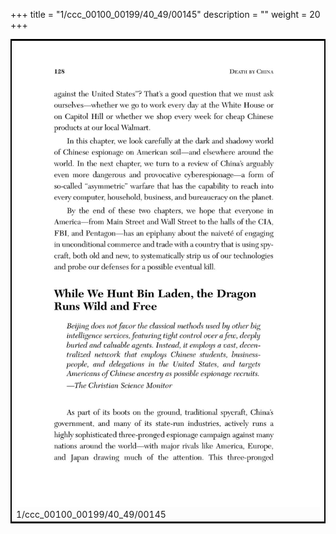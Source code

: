 +++
title = "1/ccc_00100_00199/40_49/00145"
description = ""
weight = 20
+++

<table style="border:2px solid black;max-width:800px;max-height:800px;" 
><tr><td>
<img class="center-fit-jpg"
src="/jpg_/out_jpg_dbc_145.jpg">
1/ccc_00100_00199/40_49/00145
</img></td></tr></table>
